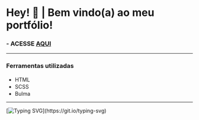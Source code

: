 # Hey! 👋 | Bem vindo(a) ao meu portfólio!

### - ACESSE <a href="">AQUI</a> 

<hr>

### Ferramentas utilizadas

- HTML <img height="16px" src="https://cdn.jsdelivr.net/gh/devicons/devicon/icons/html5/html5-plain.svg" />          
- SCSS <img height="16px" src="https://cdn.jsdelivr.net/gh/devicons/devicon/icons/sass/sass-original.svg" />
- Bulma  <img height="16px" src="https://cdn.jsdelivr.net/gh/devicons/devicon/icons/bulma/bulma-plain.svg" /> 

<hr>

[![Typing SVG](https://readme-typing-svg.herokuapp.com?color=8935AF&lines=Em+constante+aprimoramento...)](https://git.io/typing-svg)
